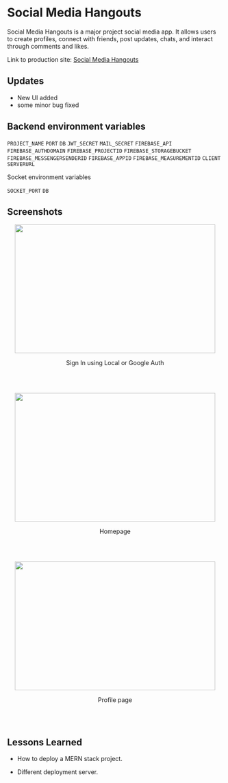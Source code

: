 
# Social Media Hangouts

Social Media Hangouts is a major project social media app. It allows users to create profiles, connect with friends, post updates, chats, and interact through comments and likes.

Link to production site: [Social Media Hangouts](https://hangouts.pages.dev/)


## Updates
- New UI added
- some minor bug fixed


## Backend environment variables

`PROJECT_NAME`
`PORT`
`DB`
`JWT_SECRET`
`MAIL_SECRET`
`FIREBASE_API`
`FIREBASE_AUTHDOMAIN`
`FIREBASE_PROJECTID`
`FIREBASE_STORAGEBUCKET`
`FIREBASE_MESSENGERSENDERID`
`FIREBASE_APPID`
`FIREBASE_MEASUREMENTID`
`CLIENT`
`SERVERURL`

Socket environment variables

`SOCKET_PORT`
`DB`


## Screenshots



<p align="center" >
<img src="https://github.com/user-attachments/assets/6e37c71e-77c5-4695-9caf-e5ae789dde9d" width="468" height="300" />
</p>

<p align="center"> Sign In using Local or Google Auth </p><br><br>
  
<p align="center">
<img src="https://github.com/user-attachments/assets/90850386-cd64-47f5-aae1-55c2356ea588" width="468" height="300" />
</p>

<p align="center"> Homepage </p><br><br>

<p align="center">
<img src="https://github.com/user-attachments/assets/118768cb-e010-4f50-a0e1-e695a2dfbc2d" width="468" height="300" />
</p>

<p align="center"> Profile page </p><br><br>




## Lessons Learned

- How to deploy a MERN stack project.

- Different deployment server.




